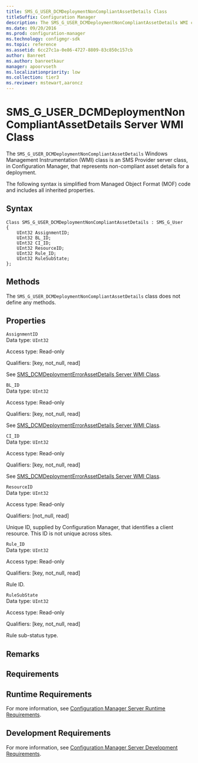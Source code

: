 ```yaml
---
title: SMS_G_USER_DCMDeploymentNonCompliantAssetDetails Class
titleSuffix: Configuration Manager
description: The SMS_G_USER_DCMDeploymentNonCompliantAssetDetails WMI class represents non-compliant asset details for a deployment.
ms.date: 09/20/2016
ms.prod: configuration-manager
ms.technology: configmgr-sdk
ms.topic: reference
ms.assetid: 6cc27c1a-0e86-4727-8809-83c850c157cb
author: Banreet
ms.author: banreetkaur
manager: apoorvseth
ms.localizationpriority: low
ms.collection: tier3
ms.reviewer: mstewart,aaroncz 
---
```

# SMS_G_USER_DCMDeploymentNonCompliantAssetDetails Server WMI Class
The `SMS_G_USER_DCMDeploymentNonCompliantAssetDetails` Windows Management Instrumentation (WMI) class is an SMS Provider server class, in Configuration Manager, that represents non-compliant asset details for a deployment.  

 The following syntax is simplified from Managed Object Format (MOF) code and includes all inherited properties.  

## Syntax  

```  
Class SMS_G_USER_DCMDeploymentNonCompliantAssetDetails : SMS_G_User  
{  
    UInt32 AssignmentID;  
    UInt32 BL_ID;  
    UInt32 CI_ID;  
    UInt32 ResourceID;  
    UInt32 Rule_ID;  
    UInt32 RuleSubState;  
};  
```  

## Methods  
 The `SMS_G_USER_DCMDeploymentNonCompliantAssetDetails` class does not define any methods.  

## Properties  
 `AssignmentID`  
 Data type: `UInt32`  

 Access type: Read-only  

 Qualifiers: [key, not_null, read]  

 See [SMS_DCMDeploymentErrorAssetDetails Server WMI Class](../../../develop/reference/compliance/sms_dcmdeploymenterrorassetdetails-server-wmi-class.md).  

 `BL_ID`  
 Data type: `UInt32`  

 Access type: Read-only  

 Qualifiers: [key, not_null, read]  

 See [SMS_DCMDeploymentErrorAssetDetails Server WMI Class](../../../develop/reference/compliance/sms_dcmdeploymenterrorassetdetails-server-wmi-class.md).  

 `CI_ID`  
 Data type: `UInt32`  

 Access type: Read-only  

 Qualifiers: [key, not_null, read]  

 See [SMS_DCMDeploymentErrorAssetDetails Server WMI Class](../../../develop/reference/compliance/sms_dcmdeploymenterrorassetdetails-server-wmi-class.md).  

 `ResourceID`  
 Data type: `UInt32`  

 Access type: Read-only  

 Qualifiers: [not_null, read]  

 Unique ID, supplied by Configuration Manager, that identifies a client resource. This ID is not unique across sites.  

 `Rule_ID`  
 Data type: `UInt32`  

 Access type: Read-only  

 Qualifiers: [key, not_null, read]  

 Rule ID.  

 `RuleSubState`  
 Data type: `UInt32`  

 Access type: Read-only  

 Qualifiers: [key, not_null, read]  

 Rule sub-status type.  

## Remarks  

## Requirements  

## Runtime Requirements  
 For more information, see [Configuration Manager Server Runtime Requirements](../../../develop/core/reqs/server-runtime-requirements.md).  

## Development Requirements  
 For more information, see [Configuration Manager Server Development Requirements](../../../develop/core/reqs/server-development-requirements.md).  
